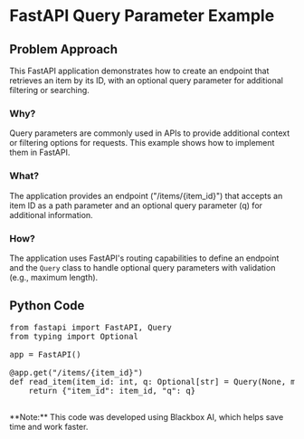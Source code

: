 # FastAPI Query Parameter Example

<div class="content">

## Problem Approach

This FastAPI application demonstrates how to create an endpoint that retrieves an item by its ID, with an optional query parameter for additional filtering or searching.

### Why?

Query parameters are commonly used in APIs to provide additional context or filtering options for requests. This example shows how to implement them in FastAPI.

### What?

The application provides an endpoint ("/items/{item_id}") that accepts an item ID as a path parameter and an optional query parameter (q) for additional information.

### How?

The application uses FastAPI's routing capabilities to define an endpoint and the `Query` class to handle optional query parameters with validation (e.g., maximum length).

</div>

## Python Code

<pre>from fastapi import FastAPI, Query
from typing import Optional

app = FastAPI()

@app.get("/items/{item_id}")
def read_item(item_id: int, q: Optional[str] = Query(None, max_length=50)):
    return {"item_id": item_id, "q": q}
    </pre>

<div class="note">**Note:** This code was developed using Blackbox AI, which helps save time and work faster.</div>